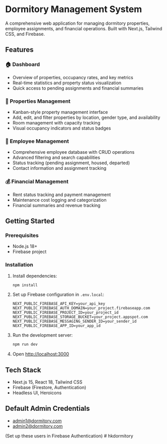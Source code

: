 # Dormitory Management System

A comprehensive web application for managing dormitory properties, employee assignments, and financial operations. Built with Next.js, Tailwind CSS, and Firebase.

## Features

### 🏠 Dashboard
- Overview of properties, occupancy rates, and key metrics
- Real-time statistics and property status visualization
- Quick access to pending assignments and financial summaries

### 🏢 Properties Management
- Kanban-style property management interface
- Add, edit, and filter properties by location, gender type, and availability
- Room management with capacity tracking
- Visual occupancy indicators and status badges

### 👥 Employee Management
- Comprehensive employee database with CRUD operations
- Advanced filtering and search capabilities
- Status tracking (pending assignment, housed, departed)
- Contact information and assignment tracking

### 💰 Financial Management
- Rent status tracking and payment management
- Maintenance cost logging and categorization
- Financial summaries and revenue tracking

## Getting Started

### Prerequisites
- Node.js 18+
- Firebase project

### Installation

1. Install dependencies:
   ```bash
   npm install
   ```

2. Set up Firebase configuration in `.env.local`:
   ```env
   NEXT_PUBLIC_FIREBASE_API_KEY=your_api_key
   NEXT_PUBLIC_FIREBASE_AUTH_DOMAIN=your_project.firebaseapp.com
   NEXT_PUBLIC_FIREBASE_PROJECT_ID=your_project_id
   NEXT_PUBLIC_FIREBASE_STORAGE_BUCKET=your_project.appspot.com
   NEXT_PUBLIC_FIREBASE_MESSAGING_SENDER_ID=your_sender_id
   NEXT_PUBLIC_FIREBASE_APP_ID=your_app_id
   ```

3. Run the development server:
   ```bash
   npm run dev
   ```

4. Open [http://localhost:3000](http://localhost:3000)

## Tech Stack

- Next.js 15, React 18, Tailwind CSS
- Firebase (Firestore, Authentication)
- Headless UI, Heroicons

## Default Admin Credentials

- admin1@dormitory.com
- admin2@dormitory.com

(Set up these users in Firebase Authentication) #   h k d o r m i t o r y  
 